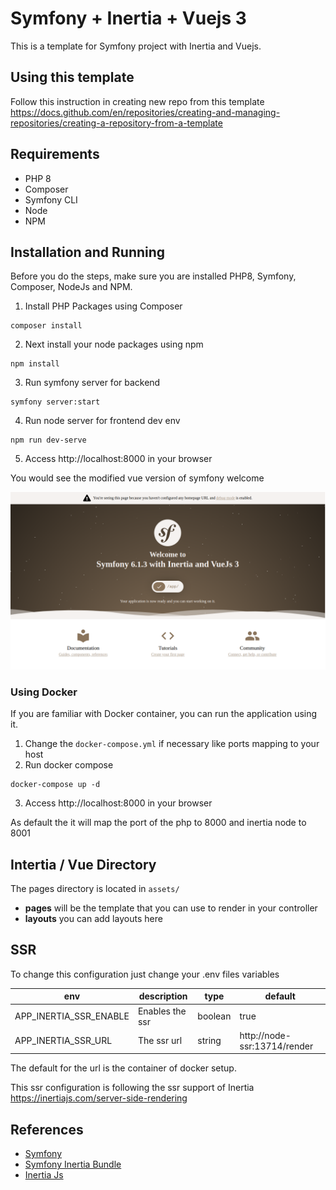 # Symfony + Inertia + Vuejs 3

This is a template for Symfony project with Inertia and Vuejs.

## Using this template

Follow this instruction in creating new repo from this template
https://docs.github.com/en/repositories/creating-and-managing-repositories/creating-a-repository-from-a-template

## Requirements

- PHP 8
- Composer
- Symfony CLI
- Node
- NPM

## Installation and Running

Before you do the steps, make sure you are installed PHP8, Symfony, Composer, NodeJs and NPM.

1. Install PHP Packages using Composer
```shell
composer install
```

2. Next install your node packages using npm
```shell
npm install
```

3. Run symfony server for backend
```shell
symfony server:start
```

4. Run node server for frontend dev env
```shell
npm run dev-serve
```

5. Access http://localhost:8000 in your browser

You would see the modified vue version of symfony welcome

![Symfony Inertia and Vue welcome](./public/images/symfony-inertia-vue.png)

### Using Docker

If you are familiar with Docker container, you can run the application using it.

1. Change the `docker-compose.yml` if necessary like ports mapping to your host
2. Run docker compose
```shell
docker-compose up -d
```
3. Access http://localhost:8000 in your browser

As default the it will map the port of the php to 8000 and inertia node to 8001

## Intertia / Vue Directory

The pages directory is located in `assets/`

- **pages** will be the template that you can use to render in your controller
- **layouts** you can add layouts here

## SSR

To change this configuration just change your .env files variables

| env                    | description     | type    | default                      |
|------------------------|-----------------|---------|------------------------------|
| APP_INERTIA_SSR_ENABLE | Enables the ssr | boolean | true                         |
| APP_INERTIA_SSR_URL    | The ssr url     | string  | http://node-ssr:13714/render |     

The default for the url is the container of docker setup.

This ssr configuration is following the ssr support of Inertia https://inertiajs.com/server-side-rendering

## References

- [Symfony](https://symfony.com/)
- [Symfony Inertia Bundle](https://github.com/rompetomp/inertia-bundle)
- [Inertia Js](https://inertiajs.com/)

